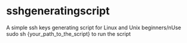 # sshgeneratingscript
A simple ssh keys generating script for Linux and Unix beginners/nUse sudo sh {your_path_to_the_script} to run the script

